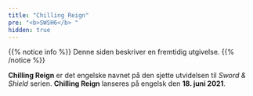 ```yaml
---
title: "Chilling Reign"
pre: "<b>SWSH6</b> "
hidden: true
---
```


{{% notice info %}}
Denne siden beskriver en fremtidig utgivelse.
{{% /notice %}}

**Chilling Reign** er det engelske navnet på den sjette utvidelsen til *Sword & Shield* serien. **Chilling Reign** lanseres på engelsk den **18. juni 2021**.
